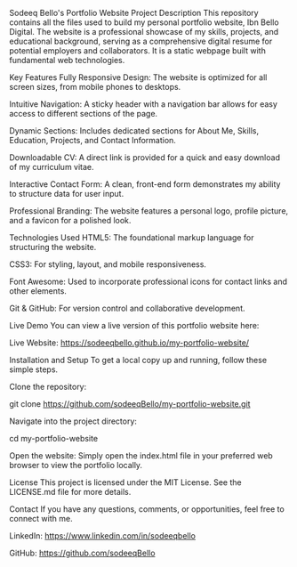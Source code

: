 Sodeeq Bello's Portfolio Website
Project Description
This repository contains all the files used to build my personal portfolio website, Ibn Bello Digital. The website is a professional showcase of my skills, projects, and educational background, serving as a comprehensive digital resume for potential employers and collaborators. It is a static webpage built with fundamental web technologies.

Key Features
Fully Responsive Design: The website is optimized for all screen sizes, from mobile phones to desktops.

Intuitive Navigation: A sticky header with a navigation bar allows for easy access to different sections of the page.

Dynamic Sections: Includes dedicated sections for About Me, Skills, Education, Projects, and Contact Information.

Downloadable CV: A direct link is provided for a quick and easy download of my curriculum vitae.

Interactive Contact Form: A clean, front-end form demonstrates my ability to structure data for user input.

Professional Branding: The website features a personal logo, profile picture, and a favicon for a polished look.

Technologies Used
HTML5: The foundational markup language for structuring the website.

CSS3: For styling, layout, and mobile responsiveness.

Font Awesome: Used to incorporate professional icons for contact links and other elements.

Git & GitHub: For version control and collaborative development.

Live Demo
You can view a live version of this portfolio website here:

Live Website: https://sodeeqbello.github.io/my-portfolio-website/

Installation and Setup
To get a local copy up and running, follow these simple steps.

Clone the repository:

git clone https://github.com/sodeeqBello/my-portfolio-website.git

Navigate into the project directory:

cd my-portfolio-website

Open the website:
Simply open the index.html file in your preferred web browser to view the portfolio locally.

License
This project is licensed under the MIT License. See the LICENSE.md file for more details.

Contact
If you have any questions, comments, or opportunities, feel free to connect with me.

LinkedIn: https://www.linkedin.com/in/sodeeqbello

GitHub: https://github.com/sodeeqBello

